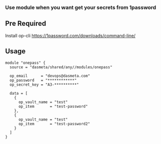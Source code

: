 ### Use module when you want get your secrets from 1password

## Pre Required

Install op-cli https://1password.com/downloads/command-line/

## Usage

```
module "onepass" {
  source = "dasmeta/shared/any//modules/onepass"

  op_email      = "devops@dasmeta.com"
  op_password   = "************"
  op_secret_key = "A3-**********"

  data = [
    {
      op_vault_name = "test"
      op_item       = "test-password"
    },
    {
      op_vault_name = "test"
      op_item       = "test-password2"
    }
  ]
}
```
